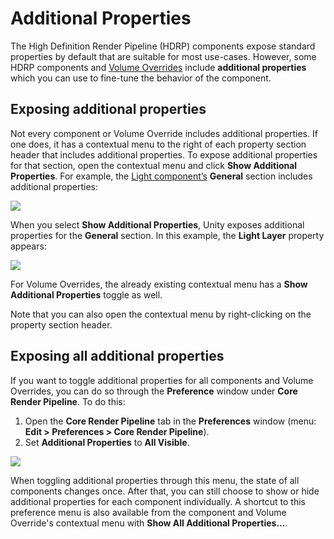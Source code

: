 # Additional Properties

The High Definition Render Pipeline (HDRP) components expose standard properties by default that are suitable for most use-cases. However, some HDRP components and [Volume Overrides](Volume-Components.md) include **additional properties** which you can use to fine-tune the behavior of the component.

## Exposing additional properties

Not every component or Volume Override includes additional properties. If one does, it has a contextual menu to the right of each property section header that includes additional properties. To expose additional properties for that section, open the contextual menu and click **Show Additional Properties**. For example, the [Light component’s](Light-Component.md) **General** section includes additional properties:

![](Images/MoreOptions1.png)

When you select **Show Additional Properties**, Unity exposes additional properties for the **General** section. In this example,  the **Light Layer** property appears:

![](Images/MoreOptions2.png)

For Volume Overrides, the already existing contextual menu has a **Show Additional Properties** toggle as well.

Note that you can also open the contextual menu by right-clicking on the property section header.

## Exposing all additional properties

If you want to toggle additional properties for all components and Volume Overrides, you can do so through the **Preference** window under **Core Render Pipeline**. To do this:

1. Open the **Core Render Pipeline** tab in the **Preferences** window (menu: **Edit > Preferences > Core Render Pipeline**).
2. Set **Additional Properties** to **All Visible**.

![](Images/MoreOptions3.png)

When toggling additional properties through this menu, the state of all components changes once. After that, you can still choose to show or hide additional properties for each component individually.
A shortcut to this preference menu is also available from the component and Volume Override's contextual menu with **Show All Additional Properties...**.
